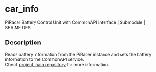 # car_info
PiRacer Battery Control Unit with CommonAPI interface | Submodule | SEA:ME DES
<br>
## Description
Reads battery information from the PiRacer instance and sets the battery information to the CommonAPI service. <br>
Check [project main repository](https://github.com/Lagavulin9/DES_Head-Unit) for more information. 